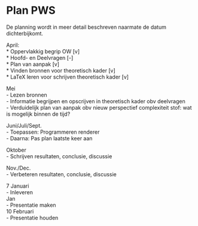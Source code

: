 # Plan PWS  
De planning wordt in meer detail beschreven naarmate de datum dichterbijkomt.  
  
April:  
    * Oppervlakkig begrip OW [v]  
    * Hoofd- en Deelvragen [-]  
    * Plan van aanpak [v]  
    * Vinden bronnen voor theoretisch kader [v]  
    * LaTeX leren voor schrijven theoretisch kader [v]  
  
Mei  
    - Lezen bronnen  
    - Informatie begrijpen en opscrijven in theoretisch kader obv deelvragen  
    - Verduidelijk plan van aanpak obv nieuw perspectief complexiteit stof: wat is mogelijk binnen de tijd?  
  
Juni/Juli/Sept.  
    - Toepassen: Programmeren renderer  
    - Daarna: Pas plan laatste keer aan  
  
Oktober  
    - Schrijven resultaten, conclusie, discussie  
  
Nov./Dec.  
    - Verbeteren resultaten, conclusie, discussie  
  
7 Januari  
    - Inleveren  
Jan  
    - Presentatie maken  
10 Februari  
    - Presentatie houden